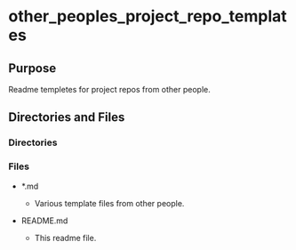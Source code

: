 # other_peoples_project_repo_templates

## Purpose

Readme templetes for project repos from other people.

## Directories and Files

### Directories

### Files

- \*.md

  - Various template files from other people.

- README.md

  - This readme file.
